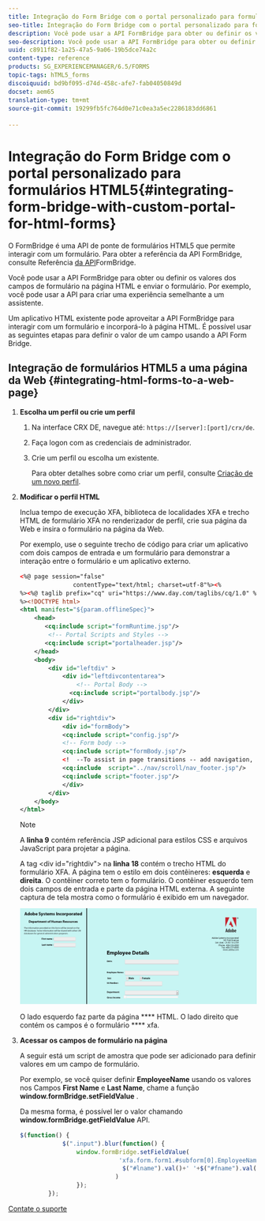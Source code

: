 ```yaml
---
title: Integração do Form Bridge com o portal personalizado para formulários HTML5
seo-title: Integração do Form Bridge com o portal personalizado para formulários HTML5
description: Você pode usar a API FormBridge para obter ou definir os valores dos campos de formulário na página HTML e enviar o formulário.
seo-description: Você pode usar a API FormBridge para obter ou definir os valores dos campos de formulário na página HTML e enviar o formulário.
uuid: c8911f82-1a25-47a5-9a06-19b5dce74a2c
content-type: reference
products: SG_EXPERIENCEMANAGER/6.5/FORMS
topic-tags: hTML5_forms
discoiquuid: bd9bf095-d74d-458c-afe7-fab04050849d
docset: aem65
translation-type: tm+mt
source-git-commit: 19299fb5fc764d0e71c0ea3a5ec2286183dd6861

---
```



# Integração do Form Bridge com o portal personalizado para formulários HTML5{#integrating-form-bridge-with-custom-portal-for-html-forms}

O FormBridge é uma API de ponte de formulários HTML5 que permite interagir com um formulário. Para obter a referência da API FormBridge, consulte Referência [da API](/help/forms/using/form-bridge-apis.md)FormBridge.

Você pode usar a API FormBridge para obter ou definir os valores dos campos de formulário na página HTML e enviar o formulário. Por exemplo, você pode usar a API para criar uma experiência semelhante a um assistente.

Um aplicativo HTML existente pode aproveitar a API FormBridge para interagir com um formulário e incorporá-lo à página HTML. É possível usar as seguintes etapas para definir o valor de um campo usando a API Form Bridge.

## Integração de formulários HTML5 a uma página da Web {#integrating-html-forms-to-a-web-page}

1. **Escolha um perfil ou crie um perfil**

   1. Na interface CRX DE, navegue até: `https://[server]:[port]/crx/de`.
   1. Faça logon com as credenciais de administrador.
   1. Crie um perfil ou escolha um existente.

      Para obter detalhes sobre como criar um perfil, consulte [Criação de um novo perfil](/help/forms/using/custom-profile.md).

1. **Modificar o perfil HTML**

   Inclua tempo de execução XFA, biblioteca de localidades XFA e trecho HTML de formulário XFA no renderizador de perfil, crie sua página da Web e insira o formulário na página da Web.

   Por exemplo, use o seguinte trecho de código para criar um aplicativo com dois campos de entrada e um formulário para demonstrar a interação entre o formulário e um aplicativo externo.

   ```xml
   <%@ page session="false"
                  contentType="text/html; charset=utf-8"%><%
   %><%@ taglib prefix="cq" uri="https://www.day.com/taglibs/cq/1.0" %><%
   %><!DOCTYPE html>
   <html manifest="${param.offlineSpec}">
       <head>
          <cq:include script="formRuntime.jsp"/>
           <!-- Portal Scripts and Styles -->
          <cq:include script="portalheader.jsp"/>
       </head>
       <body>
           <div id="leftdiv" >
               <div id="leftdivcontentarea">
                   <!-- Portal Body -->
                 <cq:include script="portalbody.jsp"/>
               </div>
           </div>
           <div id="rightdiv">
               <div id="formBody">
               <cq:include script="config.jsp"/>
               <!-- Form body -->
               <cq:include script="formBody.jsp"/>
               <!  --To assist in page transitions -- add navigation, based on scrolling -->
               <cq:include  script="../nav/scroll/nav_footer.jsp"/>
               <cq:include script="footer.jsp"/>
               </div>
           </div>
       </body>
   </html>
   ```

   >[!NOTE]
   >
   >A **linha 9** contém referência JSP adicional para estilos CSS e arquivos JavaScript para projetar a página.
   >
   >
   >A tag &lt;div id=&quot;rightdiv&quot;> na **linha 18** contém o trecho HTML do formulário XFA.
   A página tem o estilo em dois contêineres: **esquerda** e **direita**. O contêiner correto tem o formulário. O contêiner esquerdo tem dois campos de entrada e parte da página HTML externa.
   A seguinte captura de tela mostra como o formulário é exibido em um navegador.

   ![portal](assets/portal.jpg)

   O lado esquerdo faz parte da página **** HTML. O lado direito que contém os campos é o formulário **** xfa.

1. **Acessar os campos de formulário na página**

   A seguir está um script de amostra que pode ser adicionado para definir valores em um campo de formulário.

   Por exemplo, se você quiser definir **EmployeeName** usando os valores nos Campos **First Name** e **Last Name**, chame a função **window.formBridge.setFieldValue** .

   Da mesma forma, é possível ler o valor chamando **window.formBridge.getFieldValue** API.

   ```javascript
   $(function() {
               $(".input").blur(function() {
                   window.formBridge.setFieldValue(
                               'xfa.form.form1.#subform[0].EmployeeName',
                                $("#lname").val()+' '+$("#fname").val()
                              )
                   });
           });
   ```

[Contate o suporte](https://www.adobe.com/account/sign-in.supportportal.html)
